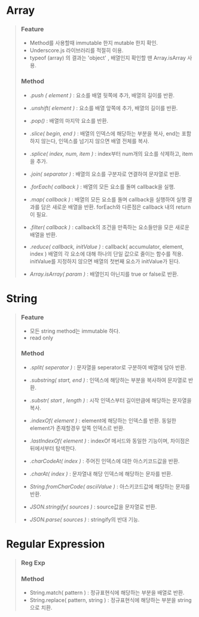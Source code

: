 # Array

> ### Feature
>
> - Method를 사용할때 immutable 한지 mutable 한지 확인.
> - Underscore.js 라이브러리를 적절히 이용.
> - typeof (array) 의 결과는 'object' , 배열인지 확인할 땐 Array.isArray 사용.
>
>
>
> ### Method 
>
> - *.push ( element )*  :  요소를 배열 뒷쪽에 추가, 배열의 길이를 반환.
>
> - *.unshift( element )*  :  요소를 배열 앞쪽에 추가, 배열의 길이를 반환.
>
> - *.pop()*  :  배열의 마지막 요소를 반환.
>
> - *.slice( begin, end )*  :  배열의 인덱스에 해당하는 부분을 복사, end는 포함하지 않는다, 인덱스를 넘기지 않으면 배열 전체를 복사.
>
> - *.splice( index, num, item )*  :  index부터 num개의 요소를 삭제하고, item을 추가.
>
> - *.join( separator )*  :  배열의 요소를 구분자로 연결하여 문자열로 반환.
>
> - *.forEach( callback )*  :  배열의 모든 요소를 돌며 callback을 실행.
>
> - *.map( callback )*  :  배열의 모든 요소를 돌며 callback을 실행하여 실행 결과를 담은 새로운 배열을 반환. forEach와 다른점은 callback 내의 return 이 필요.
>
> - *.filter( callback )*  :  callback의 조건을 만족하는 요소들만을 모은 새로운 배열을 반환.
>
> - *.reduce( callback, initValue )*  :  callback( accumulator, element, index ) 배열의 각 요소에 대해 하나의 단일 값으로 줄이는 함수를 적용. initValue를 지정하지 않으면 배열의 첫번째 요소가 initValue가 된다.
>
> - *Array.isArray( param )*  :  배열인지 아닌지를 true or false로 반환.
>



# String

> ### Feature
>
> - 모든 string method는 immutable 하다.
> - read only
>
> 
>
> ### Method
>
> - *.split( seperator )*  :  문자열을 seperator로 구분하여 배열에 담아 반환.
>
> - *.substring( start, end )*  :  인덱스에 해당하는 부분을 복사하여 문자열로 반환.
>
> - *.substr( start , length )*  :  시작 인덱스부터 길이만큼에 해당하는 문자열을 복사.
>
> - *.indexOf( element )*  :  element에 해당하는 인덱스를 반환. 동일한 element가 존재할경우 앞쪽 인덱스르 반환.
>
> - *.lastIndexOf( element )*  :  indexOf 메서드와 동일한 기능이며, 차이점은 뒤에서부터 탐색한다.
>
> - *.charCodeAt( index )*  :  주어진 인덱스에 대한 아스키코드값을 반환.
>
> - *.charAt( index )*  :  문자열내 해당 인덱스에 해당하는 문자를 반환.
>
> - *String.fromCharCode( asciiValue )*  :  아스키코드값에 해당하는 문자를 반환.
>
> - *JSON.stringify( sources )*  :  source값을 문자열로 반환.
>
> - *JSON.parse( sources )*  :  stringify의 반대 기능.
> 



#  Regular Expression

>### Reg Exp
>
>
>
>### Method
>
>- String.match( pattern ) : 정규표현식에 해당하는 부분을 배열로 반환.
>- String.replace( pattern, string ) : 정규표현식에 해당하는 부분을 string으로 치환.